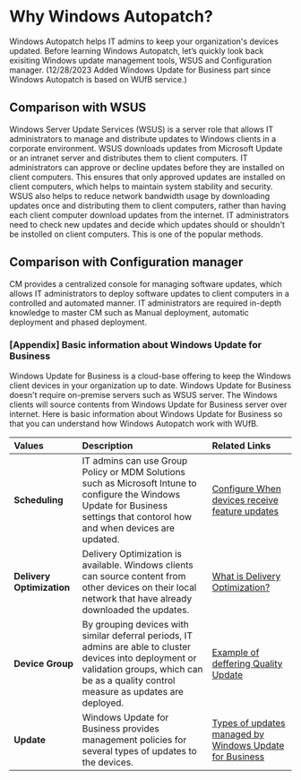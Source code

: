 # Why Windows Autopatch?
Windows Autopatch helps IT admins to keep your organization's devices updated. Before learning Windows Autopatch, let’s quickly look back exisiting Windows update management tools, WSUS and Configuration manager.
(12/28/2023 Added Windows Update for Business part since Windows Autopatch is based on WUfB service.)

## Comparison with WSUS
Windows Server Update Services (WSUS) is a server role that allows IT administrators to manage and distribute updates to Windows clients in a corporate environment. WSUS downloads updates from Microsoft Update or an intranet server and distributes them to client computers. IT administrators can approve or decline updates before they are installed on client computers. This ensures that only approved updates are installed on client computers, which helps to maintain system stability and security. 
WSUS also helps to reduce network bandwidth usage by downloading updates once and distributing them to client computers, rather than having each client computer download updates from the internet.
IT administrators need to check new updates and decide which updates should or shouldn't be instolled on client computers.
This is one of the popular methods.

## Comparison with Configuration manager
CM provides a centralized console for managing software updates, which allows IT administrators to deploy software updates to client computers in a controlled and automated manner.
IT administrators are required in-depth knowledge to master CM such as Manual deployment, automatic deployment and phased deployment.

### [Appendix] Basic information about Windows Update for Business
Windows Update for Business is a cloud-base offering to keep the Windows client devices in your organization up to date. Windows Update for Business doesn't require on-premise servers such as WSUS server. The Windows clients will source contents from Windows Update for Business server over internet.
Here is basic information about Windows Update for Business so that you can understand how Windows Autopatch work with WUfB.

| Values| Description | Related Links |
|:---|:---|:---|
| **Scheduling** | IT admins can use Group Policy or MDM Solutions such as Microsoft Intune to configure the Windows Update for Business settings that contorol how and when devices are updated.  | [Configure When devices receive feature updates](https://learn.microsoft.com/en-us/windows/deployment/update/waas-configure-wufb#configure-when-devices-receive-feature-updates) |
| **Delivery Optimization** | Delivery Optimization is available. Windows clients can source content from other devices on their local network that have already downloaded the updates.| [What is Delivery Optimization?](https://learn.microsoft.com/en-us/windows/deployment/do/waas-delivery-optimization)|
| **Device Group** | By grouping devices with similar deferral periods, IT admins are able to cluster devices into deployment or validation groups, which can be as a quality control measure as updates are deployed. | [Example of deffering Quality Update](https://learn.microsoft.com/en-us/windows/deployment/update/waas-wufb-group-policy#example) |
| **Update** | Windows Update for Business provides management policies for several types of updates to the devices. | [Types of updates managed by Windows Update for Business](https://learn.microsoft.com/en-us/windows/deployment/update/waas-manage-updates-wufb#types-of-updates-managed-by-windows-update-for-business) |

